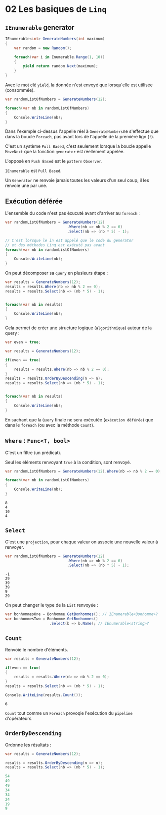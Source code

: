 # 02 Les basiques de `Linq`



## `IEnumerable` generator

```cs
IEnumerable<int> GenerateNumbers(int maximum)
{
    var random = new Random();

    foreach(var i in Enumerable.Range(1, 10))
    {
        yield return random.Next(maximum);
    }
}
```

Avec le mot clé `yield`, la donnée n'est envoyé que lorsqu'elle est utilisée (consommée).

```cs
var randomListOfNumbers = GenerateNumbers(12);

foreach(var nb in randomListOfNumbers)
{
    Console.WriteLine(nb);
}
```

Dans l'exemple ci-dessus l'appelle réel à `GenerateNumbers`ne s'effectue que dans la boucle `Foreach`, pas avant lors de l'appelle de la première lign (`!`).

C'est un système `Pull Based`, c'est seulement lorsque la boucle appelle `MoveNext` que la fonction `generator` est réellement appelée.

L'opposé en `Push Based` est le `pattern` `Observer`.

`IEnumerable` est `Pull Based`.

Un `Generator` ne renvoie jamais toutes les valeurs d'un seul coup, il les renvoie une par une.



## Exécution déférée

L'ensemble du code n'est pas éxucuté avant d'arriver au `foreach` :

```cs
var randomListOfNumbers = GenerateNumbers(12)
                            .Where(nb => nb % 2 == 0)
                            .Select(nb => (nb * 5) - 1);

// C'est lorsque le in est appelé que le code du generator 
// et des méthodes Linq est exécuté pas avant
foreach(var nb in randomListOfNumbers)
{
    Console.WriteLine(nb);
}
```

On peut décomposer sa `query` en plusieurs étape :

```cs
var results = GenerateNumbers(12);
results = results.Where(nb => nb % 2 == 0);
results = results.Select(nb => (nb * 5) - 1);


foreach(var nb in results)
{
    Console.WriteLine(nb);
}
```

Cela permet de créer une structure logique (`algorithmique`) autour de la query :

```cs
var even = true;

var results = GenerateNumbers(12);

if(even == true)
{
    results = results.Where(nb => nb % 2 == 0);
}
results = results.OrderByDescending(n => n);
results = results.Select(nb => (nb * 5) - 1);


foreach(var nb in results)
{
    Console.WriteLine(nb);
}
```

En sachant que la `Query` finale ne sera exécutée (`exécution déférée`) que dans le `foreach` (ou avec la méthode `Count`).



## `Where` : `Func<T, bool>`

C'est un filtre (un prédicat).

Seul les éléments renvoyant `true` à la condition, sont renvoyé.

```cs
var randomListOfNumbers = GenerateNumbers(12).Where(nb => nb % 2 == 0);

foreach(var nb in randomListOfNumbers)
{
    Console.WriteLine(nb);
}
```

```
8
4
10
4
```



## `Select`

C'est une `projection`, pour chaque valeur on associe une nouvelle valeur à renvoyer.

```cs
var randomListOfNumbers = GenerateNumbers(12)
                            .Where(nb => nb % 2 == 0)
                            .Select(nb => (nb * 5) - 1);
```

```
-1
29
39
39
9
29
```

On peut changer le type de la `List` renvoyée :

```cs
var bonhommesOne = Bonhomme.GetBonhommes(); // IEnumerable<Bonhomme>?
var bonhommesTwo = Bonhomme.GetBonhommes()
                    .Select(b => b.Name); // IEnumerable<string>?
```



## `Count`

Renvoie le nombre d'éléments.

```cs
var results = GenerateNumbers(12);

if(even == true)
{
    results = results.Where(nb => nb % 2 == 0);
}
results = results.Select(nb => (nb * 5) - 1);

Console.WriteLine(results.Count());
```

```
6
```

`Count` tout comme un `Foreach` provoqie l'exécution du `pipeline` d'opérateurs.



## `OrderByDescending`

Ordonne les résultats :

```cs
var results = GenerateNumbers(12);

results = results.OrderByDescending(n => n);
results = results.Select(nb => (nb * 5) - 1);
```

```cs
54
49
49
34
34
24
19
9
```

